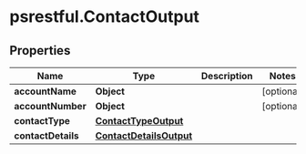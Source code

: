 # psrestful.ContactOutput

## Properties
Name | Type | Description | Notes
------------ | ------------- | ------------- | -------------
**accountName** | **Object** |  | [optional] 
**accountNumber** | **Object** |  | [optional] 
**contactType** | [**ContactTypeOutput**](ContactTypeOutput.md) |  | 
**contactDetails** | [**ContactDetailsOutput**](ContactDetailsOutput.md) |  | 

